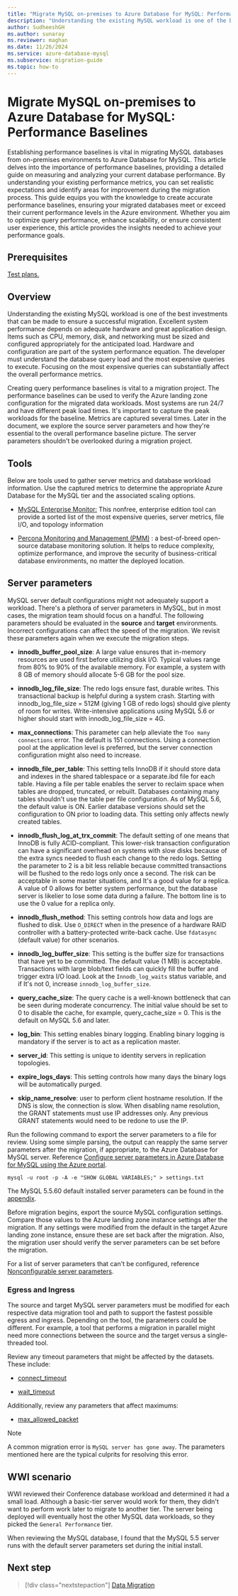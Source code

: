 ```yaml
---
title: "Migrate MySQL on-premises to Azure Database for MySQL: Performance Baselines"
description: "Understanding the existing MySQL workload is one of the best investments that can be made to ensure a successful migration."
author: SudheeshGH
ms.author: sunaray
ms.reviewer: maghan
ms.date: 11/26/2024
ms.service: azure-database-mysql
ms.subservice: migration-guide
ms.topic: how-to
---
```


# Migrate MySQL on-premises to Azure Database for MySQL: Performance Baselines

Establishing performance baselines is vital in migrating MySQL databases from on-premises environments to Azure Database for MySQL. This article delves into the importance of performance baselines, providing a detailed guide on measuring and analyzing your current database performance. By understanding your existing performance metrics, you can set realistic expectations and identify areas for improvement during the migration process. This guide equips you with the knowledge to create accurate performance baselines, ensuring your migrated databases meet or exceed their current performance levels in the Azure environment. Whether you aim to optimize query performance, enhance scalability, or ensure consistent user experience, this article provides the insights needed to achieve your performance goals.

## Prerequisites

[Test plans.](06-test-plans.md)

## Overview

Understanding the existing MySQL workload is one of the best investments that can be made to ensure a successful migration. Excellent system performance depends on adequate hardware and great application design. Items such as CPU, memory, disk, and networking must be sized and configured appropriately for the anticipated load. Hardware and configuration are part of the system performance equation. The developer must understand the database query load and the most expensive queries to execute. Focusing on the most expensive queries can substantially affect the overall performance metrics.

Creating query performance baselines is vital to a migration project. The performance baselines can be used to verify the Azure landing zone configuration for the migrated data workloads. Most systems are run 24/7 and have different peak load times. It's important to capture the peak workloads for the baseline. Metrics are captured several times. Later in the document, we explore the source server parameters and how they're essential to the overall performance baseline picture. The server parameters shouldn't be overlooked during a migration project.

## Tools

Below are tools used to gather server metrics and database workload information. Use the captured metrics to determine the appropriate Azure Database for the MySQL tier and the associated scaling options.

  - [MySQL Enterprise Monitor:](https://www.mysql.com/products/enterprise/monitor.html) This nonfree, enterprise edition tool can provide a sorted list of the most expensive queries, server metrics, file I/O, and topology information

  - [Percona Monitoring and Management (PMM)](https://www.percona.com/software/database-tools/percona-monitoring-and-management) : a best-of-breed open-source database monitoring solution. It helps to reduce complexity, optimize performance, and improve the security of business-critical database environments, no matter the deployed location.

## Server parameters

MySQL server default configurations might not adequately support a workload. There's a plethora of server parameters in MySQL, but in most cases, the migration team should focus on a handful. The following parameters should be evaluated in the **source** and **target** environments. Incorrect configurations can affect the speed of the migration. We revisit these parameters again when we execute the migration steps.

  - **innodb_buffer_pool_size**: A large value ensures that in-memory resources are used first before utilizing disk I/O. Typical values range from 80% to 90% of the available memory. For example, a system with 8 GB of memory should allocate 5-6 GB for the pool size.

  - **innodb_log_file_size**: The redo logs ensure fast, durable writes. This transactional backup is helpful during a system crash. Starting with innodb_log_file_size = 512M (giving 1 GB of redo logs) should give plenty of room for writes. Write-intensive applications using MySQL 5.6 or higher should start with innodb_log_file_size = 4G.

  - **max\_connections**: This parameter can help alleviate the `Too many connections` error. The default is 151 connections. Using a connection pool at the application level is preferred, but the server connection configuration might also need to increase.

  - **innodb\_file\_per\_table**: This setting tells InnoDB if it should store data and indexes in the shared tablespace or a separate.ibd file for each table. Having a file per table enables the server to reclaim space when tables are dropped, truncated, or rebuilt. Databases containing many tables shouldn't use the table per file configuration. As of MySQL 5.6, the default value is ON. Earlier database versions should set the configuration to ON prior to loading data. This setting only affects newly created tables.

  - **innodb\_flush\_log\_at\_trx\_commit**: The default setting of one means that InnoDB is fully ACID-compliant. This lower-risk transaction configuration can have a significant overhead on systems with slow disks because of the extra syncs needed to flush each change to the redo logs. Setting the parameter to 2 is a bit less reliable because committed transactions will be flushed to the redo logs only once a second. The risk can be acceptable in some master situations, and It's a good value for a replica. A value of 0 allows for better system performance, but the database server is likelier to lose some data during a failure. The bottom line is to use the 0 value for a replica only.

  - **innodb\_flush\_method**: This setting controls how data and logs are flushed to disk. Use `O_DIRECT` when in the presence of a hardware RAID controller with a battery-protected write-back cache. Use `fdatasync` (default value) for other scenarios.

  - **innodb\_log\_buffer\_size**: This setting is the buffer size for transactions that have yet to be committed. The default value (1 MB) is acceptable. Transactions with large blob/text fields can quickly fill the buffer and trigger extra I/O load. Look at the `Innodb_log_waits` status variable, and if It's not 0, increase `innodb_log_buffer_size`.

  - **query_cache_size**: The query cache is a well-known bottleneck that can be seen during moderate concurrency. The initial value should be set to 0 to disable the cache, for example, query_cache_size = 0. This is the default on MySQL 5.6 and later.

  - **log\_bin**: This setting enables binary logging. Enabling binary logging is mandatory if the server is to act as a replication master.

  - **server\_id**: This setting is unique to identity servers in replication topologies.

  - **expire\_logs\_days**: This setting controls how many days the binary logs will be automatically purged.

  - **skip\_name\_resolve**: user to perform client hostname resolution. If the DNS is slow, the connection is slow. When disabling name resolution, the GRANT statements must use IP addresses only. Any previous GRANT statements would need to be redone to use the IP.

Run the following command to export the server parameters to a file for review. Using some simple parsing, the output can reapply the same server parameters after the migration, if appropriate, to the Azure Database for MySQL server. Reference [Configure server parameters in Azure Database for MySQL using the Azure portal](../../howto-server-parameters.md).

`mysql -u root -p -A -e "SHOW GLOBAL VARIABLES;" > settings.txt`

The MySQL 5.5.60 default installed server parameters can be found in the [appendix](15-appendix.md#default-server-parameters-mysql-55-and-azure-database-for-mysql).

Before migration begins, export the source MySQL configuration settings. Compare those values to the Azure landing zone instance settings after the migration. If any settings were modified from the default in the target Azure landing zone instance, ensure these are set back after the migration. Also, the migration user should verify the server parameters can be set before the migration.

For a list of server parameters that can't be configured, reference [Nonconfigurable server parameters](../../concepts-server-parameters.md#non-configurable-server-parameters).

### Egress and Ingress

The source and target MySQL server parameters must be modified for each respective data migration tool and path to support the fastest possible egress and ingress. Depending on the tool, the parameters could be different. For example, a tool that performs a migration in parallel might need more connections between the source and the target versus a single-threaded tool.

Review any timeout parameters that might be affected by the datasets. These include:

  - [connect\_timeout](https://dev.mysql.com/doc/refman/8.0/en/server-system-variables.html#sysvar_connect_timeout)

  - [wait\_timeout](https://dev.mysql.com/doc/refman/8.0/en/server-system-variables.html#sysvar_wait_timeout)

Additionally, review any parameters that affect maximums:

  - [max\_allowed\_packet](https://dev.mysql.com/doc/refman/8.0/en/server-system-variables.html#sysvar_max_allowed_packet)

> [!NOTE]  
> A common migration error is `MySQL server has gone away`. The parameters mentioned here are the typical culprits for resolving this error.

## WWI scenario

WWI reviewed their Conference database workload and determined it had a small load. Although a basic-tier server would work for them, they didn't want to perform work later to migrate to another tier. The server being deployed will eventually host the other MySQL data workloads, so they picked the `General Performance` tier.

When reviewing the MySQL database, I found that the MySQL 5.5 server runs with the default server parameters set during the initial install.

## Next step

> [!div class="nextstepaction"]
> [Data Migration](08-data-migration.md)
